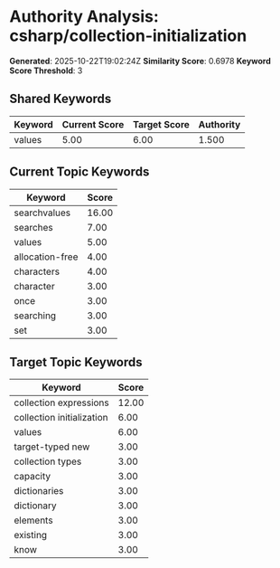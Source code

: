 # Authority Analysis: csharp/collection-initialization

**Generated**: 2025-10-22T19:02:24Z
**Similarity Score**: 0.6978
**Keyword Score Threshold**: 3

## Shared Keywords

| Keyword | Current Score | Target Score | Authority |
|---------|---------------|--------------|-----------|
| values | 5.00 | 6.00 | 1.500 |

## Current Topic Keywords

| Keyword | Score |
|---------|-------|
| searchvalues | 16.00 |
| searches | 7.00 |
| values | 5.00 |
| allocation-free | 4.00 |
| characters | 4.00 |
| character | 3.00 |
| once | 3.00 |
| searching | 3.00 |
| set | 3.00 |

## Target Topic Keywords

| Keyword | Score |
|---------|-------|
| collection expressions | 12.00 |
| collection initialization | 6.00 |
| values | 6.00 |
| target-typed new | 3.00 |
| collection types | 3.00 |
| capacity | 3.00 |
| dictionaries | 3.00 |
| dictionary | 3.00 |
| elements | 3.00 |
| existing | 3.00 |
| know | 3.00 |

